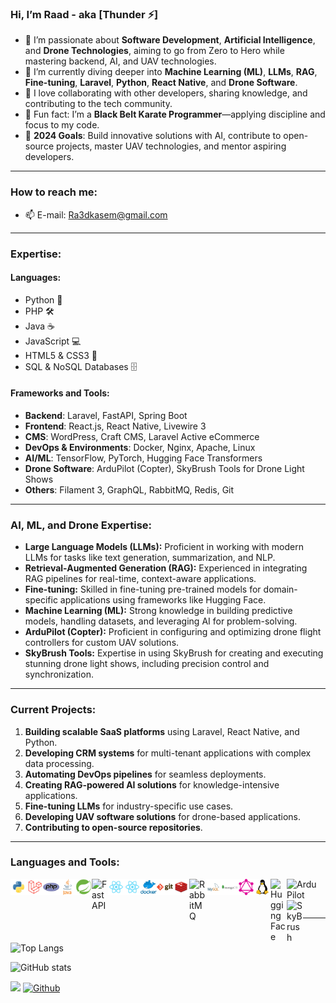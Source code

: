 ### Hi, I’m Raad - aka [Thunder ⚡]

- 👀 I’m passionate about **Software Development**, **Artificial Intelligence**, and **Drone Technologies**, aiming to go from Zero to Hero while mastering backend, AI, and UAV technologies.
- 🌱 I’m currently diving deeper into **Machine Learning (ML)**, **LLMs**, **RAG**, **Fine-tuning**, **Laravel**, **Python**, **React Native**, and **Drone Software**.
- 💞️ I love collaborating with other developers, sharing knowledge, and contributing to the tech community.
- 🥋 Fun fact: I’m a **Black Belt Karate Programmer**—applying discipline and focus to my code.
- 🌟 **2024 Goals**: Build innovative solutions with AI, contribute to open-source projects, master UAV technologies, and mentor aspiring developers.

---

### How to reach me:
- 📫 E-mail: Ra3dkasem@gmail.com

---

### Expertise:
#### Languages:
- Python 🐍
- PHP 🛠️
- Java ☕
- JavaScript 💻
- HTML5 & CSS3 🎨
- SQL & NoSQL Databases 🗄️

#### Frameworks and Tools:
- **Backend**: Laravel, FastAPI, Spring Boot
- **Frontend**: React.js, React Native, Livewire 3
- **CMS**: WordPress, Craft CMS, Laravel Active eCommerce
- **DevOps & Environments**: Docker, Nginx, Apache, Linux
- **AI/ML**: TensorFlow, PyTorch, Hugging Face Transformers
- **Drone Software**: ArduPilot (Copter), SkyBrush Tools for Drone Light Shows
- **Others**: Filament 3, GraphQL, RabbitMQ, Redis, Git

---

### AI, ML, and Drone Expertise:
- **Large Language Models (LLMs):** Proficient in working with modern LLMs for tasks like text generation, summarization, and NLP.
- **Retrieval-Augmented Generation (RAG):** Experienced in integrating RAG pipelines for real-time, context-aware applications.
- **Fine-tuning:** Skilled in fine-tuning pre-trained models for domain-specific applications using frameworks like Hugging Face.
- **Machine Learning (ML):** Strong knowledge in building predictive models, handling datasets, and leveraging AI for problem-solving.
- **ArduPilot (Copter):** Proficient in configuring and optimizing drone flight controllers for custom UAV solutions.
- **SkyBrush Tools:** Expertise in using SkyBrush for creating and executing stunning drone light shows, including precision control and synchronization.

---

### Current Projects:
1. **Building scalable SaaS platforms** using Laravel, React Native, and Python.
2. **Developing CRM systems** for multi-tenant applications with complex data processing.
3. **Automating DevOps pipelines** for seamless deployments.
4. **Creating RAG-powered AI solutions** for knowledge-intensive applications.
5. **Fine-tuning LLMs** for industry-specific use cases.
6. **Developing UAV software solutions** for drone-based applications.
7. **Contributing to open-source repositories**.

---

### Languages and Tools:
<p align="left">

<img align="left" alt="Python" width="26px"  src="https://raw.githubusercontent.com/github/explore/80688e429a7d4ef2fca1e82350fe8e3517d3494d/topics/python/python.png" />
<img align="left" alt="Laravel" width="26px" src="https://raw.githubusercontent.com/github/explore/80688e429a7d4ef2fca1e82350fe8e3517d3494d/topics/laravel/laravel.png" />
<img align="left" alt="PHP" width="26px" src="https://raw.githubusercontent.com/github/explore/80688e429a7d4ef2fca1e82350fe8e3517d3494d/topics/php/php.png" />
<img align="left" alt="Java" width="26px" src="https://raw.githubusercontent.com/github/explore/80688e429a7d4ef2fca1e82350fe8e3517d3494d/topics/java/java.png" />
<img align="left" alt="Spring Boot" width="26px" src="https://raw.githubusercontent.com/github/explore/80688e429a7d4ef2fca1e82350fe8e3517d3494d/topics/spring-boot/spring-boot.png" />
<img align="left" alt="FastAPI" width="26px" src="https://fastapi.tiangolo.com/img/icon-white.svg" />
<img align="left" alt="React" width="26px" src="https://raw.githubusercontent.com/github/explore/80688e429a7d4ef2fca1e82350fe8e3517d3494d/topics/react/react.png" />

<img align="left" alt="React Native" width="26px" src="https://raw.githubusercontent.com/github/explore/80688e429a7d4ef2fca1e82350fe8e3517d3494d/topics/react-native/react-native.png" />
<img align="left" alt="Docker" width="26px" src="https://raw.githubusercontent.com/github/explore/80688e429a7d4ef2fca1e82350fe8e3517d3494d/topics/docker/docker.png" />
<img align="left" alt="Git" width="26px" src="https://raw.githubusercontent.com/github/explore/78df643247d429f6cc873026c0622819ad797942/topics/git/git.png" />
<img align="left" alt="Redis" width="26px" src="https://raw.githubusercontent.com/github/explore/80688e429a7d4ef2fca1e82350fe8e3517d3494d/topics/redis/redis.png" />
<img align="left" alt="RabbitMQ" width="26px" src="https://www.rabbitmq.com/assets/files/rabbitmq-logo-e91cacd38fcef5219149bc5cfa10b384.svg" />
<img align="left" alt="MySQL" width="26px" src="https://raw.githubusercontent.com/github/explore/80688e429a7d4ef2fca1e82350fe8e3517d3494d/topics/mysql/mysql.png" />
<img align="left" alt="MongoDB" width="26px" src="https://raw.githubusercontent.com/github/explore/80688e429a7d4ef2fca1e82350fe8e3517d3494d/topics/mongodb/mongodb.png" />
<img align="left" alt="GraphQL" width="26px" src="https://raw.githubusercontent.com/github/explore/80688e429a7d4ef2fca1e82350fe8e3517d3494d/topics/graphql/graphql.png" />
<img align="left" alt="Linux" width="26px" src="https://raw.githubusercontent.com/github/explore/80688e429a7d4ef2fca1e82350fe8e3517d3494d/topics/linux/linux.png" />
<img align="left" alt="Hugging Face" width="26px" src="https://huggingface.co/chat/huggingchat/logo.svg" />
<img align="left" alt="ArduPilot" width="50px" src="https://ardupilot.org/images/ArduPilot-Motto.png" />
<img align="left" alt="SkyBrush" width="26px" src="https://avatars.githubusercontent.com/u/97388601?s=200&v=4" />

<br />
</p>
<br />

---

![Top Langs](https://github-readme-stats.vercel.app/api/top-langs/?username=raadkasem&layout=compact)

![GitHub stats](https://github-readme-stats.vercel.app/api?username=raadkasem&show_icons=true&theme=tokyonight)

![](https://visitor-badge.laobi.icu/badge?page_id=raadkasem.raadkasem)
[![Github](https://img.shields.io/github/followers/raadkasem?label=Follow&style=social)](https://github.com/raadkasem)
<!---
raadkasem/raadkasem is a ✨ special ✨ repository because its `README.md` (this file) appears on your GitHub profile.
You can click the Preview link to take a look at your changes.
--->
